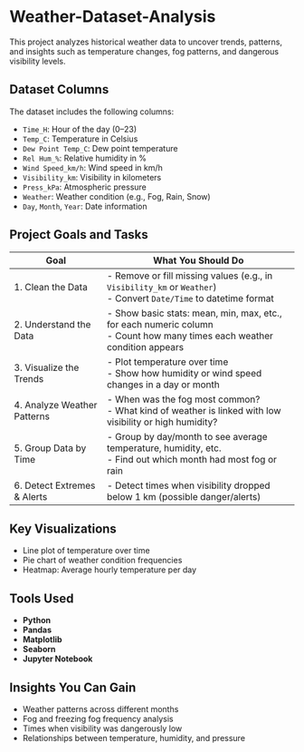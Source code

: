 # Weather-Dataset-Analysis

This project analyzes historical weather data to uncover trends, patterns, and insights such as temperature changes, fog patterns, and dangerous visibility levels.

##  Dataset Columns

The dataset includes the following columns:

- `Time_H`: Hour of the day (0–23)
- `Temp_C`: Temperature in Celsius
- `Dew Point Temp_C`: Dew point temperature
- `Rel Hum_%`: Relative humidity in %
- `Wind Speed_km/h`: Wind speed in km/h
- `Visibility_km`: Visibility in kilometers
- `Press_kPa`: Atmospheric pressure
- `Weather`: Weather condition (e.g., Fog, Rain, Snow)
- `Day`, `Month`, `Year`: Date information

##  Project Goals and Tasks

| **Goal**                        | **What You Should Do**                                                                                                       |
| ------------------------------- | ---------------------------------------------------------------------------------------------------------------------------- |
|  1. Clean the Data            | - Remove or fill missing values (e.g., in `Visibility_km` or `Weather`) <br> - Convert `Date/Time` to datetime format        |
|  2. Understand the Data       | - Show basic stats: mean, min, max, etc., for each numeric column <br> - Count how many times each weather condition appears |
|  3. Visualize the Trends      | - Plot temperature over time <br> - Show how humidity or wind speed changes in a day or month                                |
|  4. Analyze Weather Patterns | - When was the fog most common? <br> - What kind of weather is linked with low visibility or high humidity?                  |
|  5. Group Data by Time       | - Group by day/month to see average temperature, humidity, etc. <br> - Find out which month had most fog or rain             |
|  6. Detect Extremes & Alerts  | - Detect times when visibility dropped below 1 km (possible danger/alerts)                                                   |

##  Key Visualizations

- Line plot of temperature over time
- Pie chart of weather condition frequencies
- Heatmap: Average hourly temperature per day


##  Tools Used

- **Python**
- **Pandas**
- **Matplotlib**
- **Seaborn**
- **Jupyter Notebook**

##  Insights You Can Gain

- Weather patterns across different months
- Fog and freezing fog frequency analysis
- Times when visibility was dangerously low
- Relationships between temperature, humidity, and pressure



